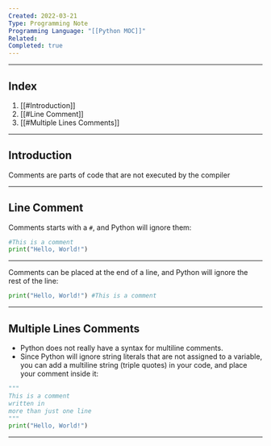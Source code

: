 ```yaml
---
Created: 2022-03-21
Type: Programming Note
Programming Language: "[[Python MOC]]"
Related: 
Completed: true
---
```

---
## Index 
1. [[#Introduction]]
2. [[#Line Comment]]
3. [[#Multiple Lines Comments]]

---
## Introduction 
Comments are parts of code that are not executed by the compiler

---
## Line Comment

Comments starts with a `#`, and Python will ignore them:
```Python
#This is a comment  
print("Hello, World!")
```

---
Comments can be placed at the end of a line, and Python will ignore the rest of the line:
``` Python
print("Hello, World!") #This is a comment
```

---
## Multiple Lines Comments
- Python does not really have a syntax for multiline comments.
- Since Python will ignore string literals that are not assigned to a variable, you can add a multiline string (triple quotes) in your code, and place your comment inside it:

```Python
"""  
This is a comment  
written in  
more than just one line  
"""  
print("Hello, World!")
```

---